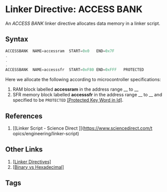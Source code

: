 # Linker Directive: ACCESS BANK

An *ACCESS BANK* linker directive allocates data memory in a linker script.   

## Syntax
```c
ACCESSBANK	NAME=accessram	START=0x0	END=0x7F
.
.
.
ACCESSBANK	NAME=accesssfr	START=0xF80	END=0xFFF	PROTECTED
```  
Here we allocate the following according to microcontroller specifications:  
1. RAM block labelled **accessram** in the address range __ to __  
2. SFR memory block labelled **accesssfr** in the address range __ to __ and specified to be `PROTECTED` [\[Protected Key Word in ld\]](../202202151856).  

## References
1. [\[Linker Script - Science Direct \]](https://www.sciencedirect.com/t    opics/engineering/linker-script)

## Other Links
1. [\[Linker Directives\]](../202202120014)  
2. [\[Binary vs Hexadecimal\]](../202110241835)  
## Tags
